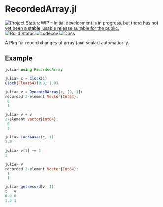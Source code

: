 # RecordedArray.jl

[![Project Status: WIP – Initial development is in progress, but there has not yet been a stable, usable release suitable for the public.](https://www.repostatus.org/badges/latest/wip.svg)](https://www.repostatus.org/#wip)
[![Build Status](https://github.com/wangl-cc/RecordedArray.jl/actions/workflows/ci.yml/badge.svg?branch=master)](https://github.com/wangl-cc/RecordedArray.jl/actions/workflows/ci.yml)
[![codecov](https://codecov.io/gh/wangl-cc/RecordedArray.jl/branch/master/graph/badge.svg?token=PB3THCTNJ9)](https://codecov.io/gh/wangl-cc/RecordedArray.jl)
[![Docs](https://img.shields.io/badge/docs-dev-blue.svg)](https://wangl-cc.github.io/RecordedArray.jl/dev)

A Pkg for reocrd changes of array (and scalar) automatically.

## Example

```julia
julia> using RecordedArray

julia> c = Clock(1)
Clock{Float64}(0.0, 1.0)

julia> v = DynamicRArray(c, [0, 1])
recorded 2-element Vector{Int64}:
 0
 1

julia> v + v
2-element Vector{Int64}:
 0
 2

julia> increase!(c, 1)
1.0

julia> v[1] += 1
1

julia> v
recorded 2-element Vector{Int64}:
 1
 1

julia> getrecord(v, 1)
t	v
0.0	0
1.0	1
```
